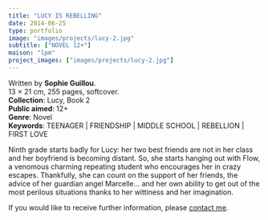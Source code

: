 ```yaml
---
title: "LUCY IS REBELLING"
date: 2014-06-25
type: portfolio
image: "images/projects/lucy-2.jpg"
subtitle: ["NOVEL 12+"]
maison: "lpm"
project_images: ["images/projects/lucy-2.jpg"]
---
```


Written by **Sophie Guillou**.   
13 × 21 cm, 255 pages, softcover.   
**Collection**: Lucy, Book 2        
**Public aimed**: 12+   
**Genre**: Novel      
**Keywords**: TEENAGER | FRIENDSHIP | MIDDLE SCHOOL | REBELLION | FIRST LOVE                  

Ninth grade starts badly for Lucy: her two best friends are not in her class and her boyfriend is becoming distant. 
So, she starts hanging out with Flow, a venomous charming repeating student who encourages her in crazy escapes. 
Thankfully, she can count on the support of her friends, the advice of her guardian angel Marcelle... and her own ability to get out of the most perilous situations thanks to her wittiness and her imagination.       





If you would like to receive further information, please [contact me](mailto:melanie.guillaumin.edition@gmail.com).


